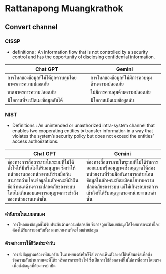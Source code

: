 # Rattanapong Muangkrathok
## Convert channel
### CISSP
- definitions : An information flow that is not controlled by a security control and has the opportunity of disclosing confidential information.

| Chat GPT                                                               | Gemini                                                                |
|-------------------------------------------------------------------------------|-------------------------------------------------------------------------------|
| การไหลของข้อมูลที่ไม่ได้ถูกควบคุมโดยมาตรการความปลอดภัย                        | การไหลของข้อมูลที่ไม่มีการควบคุมด้านความปลอดภัย                            |
| ขาดมาตรการความปลอดภัย                                                         | ไม่มีการควบคุมด้านความปลอดภัย                                                |
| มีโอกาสที่จะเปิดเผยข้อมูลลับได้                                                | มีโอกาสเปิดเผยข้อมูลลับ                                                     |


### NIST
- Definitions : An unintended or unauthorized intra-system channel that enables two cooperating entities to transfer information in a way that violates the system’s security policy but does not exceed the entities’ access authorizations.

| Chat GPT                                                                                          | Gemini                                                                                           |
|-------------------------------------------------------------------------------------------------------|-------------------------------------------------------------------------------------------------------|
| ช่องทางการสื่อสารภายในระบบที่ไม่ได้ตั้งใจให้มีหรือไม่ได้รับอนุญาต ซึ่งทำให้หน่วยงานสองหน่วยงานที่ร่วมมือกันสามารถถ่ายโอนข้อมูลในลักษณะที่ฝ่าฝืนข้อกำหนดด้านความปลอดภัยของระบบ โดยไม่เกินขอบเขตการอนุญาตการเข้าถึงของหน่วยงานเหล่านั้น | ช่องทางสื่อสารภายในระบบที่ไม่ได้รับการออกแบบหรืออนุญาต ซึ่งอนุญาตให้สองหน่วยงานที่ร่วมมือกันสามารถถ่ายโอนข้อมูลในลักษณะที่ละเมิดนโยบายความปลอดภัยของระบบ แต่ไม่เกินขอบเขตการเข้าถึงที่ได้รับอนุญาตของหน่วยงานเหล่านั้น |

### คำนิยามในแบบตนเอง
- การไหลของข้อมูลที่ไม่รับประกันด้านความปลอดภัย ซึ่งอาจถูกเปิดเผยข้อมูลได้โดยการกระทำนี้จะต้องได้รับการยอมรับทั้งสองหน่วยงานที่จะโอนถ่ายข้อมูล

### ตัวอย่างการใช้ชีวิตประจำวัน
- การส่งสัญญาณด้วยรหัสมอร์ส: ในภาพยนตร์หรือซีรีส์ เราจะเห็นตัวละครใช้รหัสมอร์สเพื่อส่งข้อความลับผ่านการแตะที่โต๊ะ หรือการกระพริบไฟ ซึ่งเป็นการใช้สื่อกลางที่ไม่ใช่การสื่อสารโดยตรง เพื่อส่งข้อมูลที่ต้องการปกปิด


